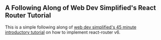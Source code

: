 ## A Following Along of Web Dev Simplified's React Router Tutorial

This is a simple following along of [web dev simplified's 45 minute introductory
tutorial](https://www.youtube.com/watch?v=Ul3y1LXxzdU) on how to implement react-router v6.
